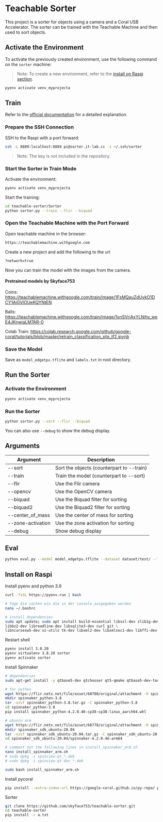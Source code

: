 # Teachable Sorter

This project is a sorter for objects using a camera and a Coral USB Accelerator. The sorter can be trained with the Teachable Machine and then used to sort objects.

## Activate the Environment

To activate the previously created environment, use the following command on the `sorter` machine:

> Note: To create a new environment, refer to the [install on Raspi section](#install-on-raspi).

```bash
pyenv activate venv_myprojecta
```

## Train

Refer to the [official documentation](https://coral.ai/projects/teachable-sorter#step-4-connect-to-teachable-machine) for a detailed explanation.

### Prepare the SSH Connection

SSH to the Raspi with a port forward:

```bash
ssh -L 8889:localhost:8889 pi@sorter.it-lab.cc -i ~/.ssh/sorter
```

> Note: The key is not included in the repository.

### Start the Sorter in Train Mode

Activate the environment:

```bash
pyenv activate venv_myprojecta
```

Start the training:

```bash
cd teachable-sorter/Sorter
python sorter.py --train --flir --biquad
```

### Open the Teachable Machine with the Port Forward

Open teachable machine in the browser:

```bash
https://teachablemachine.withgoogle.com
```

Create a new project and add the following to the url

```bash
?network=true
```

Now you can train the model with the images from the camera.

#### Pretrained models by Skyface753

Coins:
https://teachablemachine.withgoogle.com/train/image/1FsMQauZdUvkO1DCY1AiGVlOUeKQYNtEN

Balls:
https://teachablemachine.withgoogle.com/train/image/1onSVriAxYLNihy_weE4JKnwiaLM7AR-0

Colab Train:
https://colab.research.google.com/github/google-coral/tutorials/blob/master/retrain_classification_ptq_tf2.ipynb

### Save the Model

Save as `model_edgetpu.tflite` and `labels.txt` in root directory.

## Run the Sorter

### Activate the Environment

```bash
pyenv activate venv_myprojecta
```

### Run the Sorter

```bash
python sorter.py --sort --flir --biquad
```

You can also use `--debug` to show the debug display.

## Arguments

| Argument          | Description                               |
| ----------------- | ----------------------------------------- |
| --sort            | Sort the objects (counterpart to --train) |
| --train           | Train the model (counterpart to --sort)   |
| --flir            | Use the Flir camera                       |
| --opencv          | Use the OpenCV camera                     |
| --biquad          | Use the Biquad filter for sorting         |
| --biquad2         | Use the Biquad2 filter for sorting        |
| --center_of_mass  | Use the center of mass for sorting        |
| --zone-activation | Use the zone activation for sorting       |
| --debug           | Show debug display                        |

## Eval

```bash
python eval.py --model model_edgetpu.tflite --dataset dataset/test/ --labels labels.txt
```

## Install on Raspi

Install pyenv and python 3.9

```bash
curl -fsSL https://pyenv.run | bash

# füge die sachen ein die in der console ausgegeben werden
nano ~/.bashrc

# install dependencies
sudo apt update; sudo apt install build-essential libssl-dev zlib1g-dev \
libbz2-dev libreadline-dev libsqlite3-dev curl git \
libncursesw5-dev xz-utils tk-dev libxml2-dev libxmlsec1-dev libffi-dev liblzma-dev
```

Restart shell

```bash
pyenv install 3.8.20
pyenv virtualenv 3.8.20 sorter
pyenv activate sorter
```

Install Spinnaker

```bash
# dependencies
sudo apt-get install -y qtbase5-dev qtchooser qt5-qmake qtbase5-dev-tools;

# for python
wget https://flir.netx.net/file/asset/68780/original/attachment -O spinnaker_python-3.8.tar.gz
mkdir spinnaker_python-3.8
tar -xzvf spinnaker_python-3.8.tar.gz -C spinnaker_python-3.8
cd spinnaker_python-3.8
pip install spinnaker_python-4.2.0.46-cp38-cp38-linux_aarch64.whl

# ubuntu arm
wget https://flir.netx.net/file/asset/68778/original/attachment -O spinnaker_sdk_ubuntu-20.04.tar.gz
mkdir spinnaker_sdk_ubuntu-20.04
tar -xzvf spinnaker_sdk_ubuntu-20.04.tar.gz -C spinnaker_sdk_ubuntu-20.04
cd spinnaker_sdk_ubuntu-20.04/spinnaker-4.2.0.46-arm64

# comment out the following lines in install_spinnaker_arm.sh
nano install_spinnaker_arm.sh
# sudo dpkg -i spinview-qt_*.deb
# sudo dpkg -i spinview-qt-dev_*.deb

sudo bash install_spinnaker_arm.sh
```

Install pycoral

```bash
pip install --extra-index-url https://google-coral.github.io/py-repo/ pycoral~=2.0
```

Sorter

```bash
git clone https://github.com/skyface753/teachable-sorter.git
cd teachable-sorter
pip install -r a.txt
```
